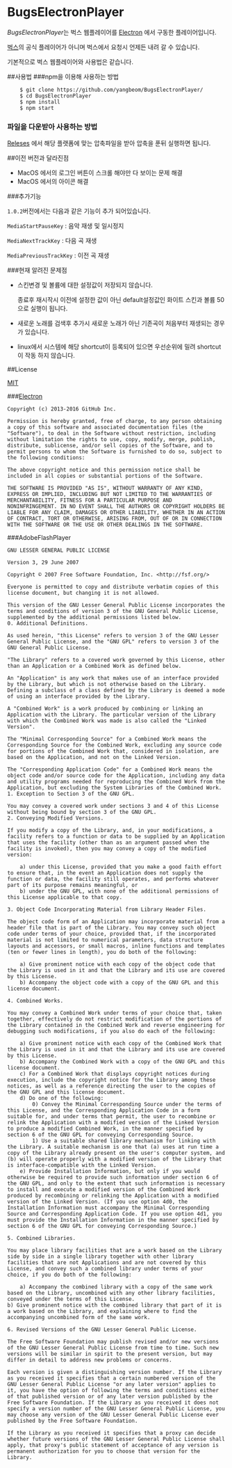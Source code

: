 # BugsElectronPlayer

*BugsElectronPlayer*는 벅스 웹플레이어를
[Electron](https://github.com/electron/electron) 에서 구동한 플레이어입니다.

[벅스](http://www.bugs.co.kr)의 공식 플레이어가 아니며 벅스에서 요청시 언제든
내려 갈 수 있습니다.

기본적으로 벅스 웹플레이어와 사용법은 같습니다.

##사용법
###npm을 이용해 사용하는 방법

```
    $ git clone https://github.com/yangbeom/BugsElectronPlayer/
    $ cd BugsElectronPlayer
    $ npm install
    $ npm start
```

### 파일을 다운받아 사용하는 방법

[Releses](https://github.com/yangbeom/BugsElectronPlayer/releases/)
에서 해당 플랫폼에 맞는 압축파일을 받아 압축을 푼뒤 실행하면 됩니다.

##이전 버전과 달라진점

- MacOS 에서의 로그인 버튼이 스크롤 해야만 다 보이는 문제 해결
- MacOS 에서의 아이콘 해결

###추가기능

`1.0.2`버전에서는 다음과 같은 기능이 추가 되어있습니다.

`MediaStartPauseKey` : 음악 재생 및 일시정지

`MediaNextTrackKey` : 다음 곡 재생

`MediaPreviousTrackKey` : 이전 곡 재생

###현재 알려진 문제점

- 스킨변경 및 볼륨에 대한 설정값이 저장되지 않습니다.

    종료후 재시작시 이전에 설정한 값이 아닌 default설정값인 화이트 스킨과 볼륨
    50으로 실행이 됩니다.

- 새로운 노래를 검색후 추가시 새로운 노래가 아닌 기존곡이 처음부터 재생되는
경우가 있습니다.

- linux에서 시스템에 해당 shortcut이 등록되어 있으면 우선순위에 밀려 shortcut이
작동 하지 않습니다.

##License

[MIT](./LICENSE)

###[Electron](https://github.com/electron/electron)

    Copyright (c) 2013-2016 GitHub Inc.
    
    Permission is hereby granted, free of charge, to any person obtaining
    a copy of this software and associated documentation files (the
    "Software"), to deal in the Software without restriction, including
    without limitation the rights to use, copy, modify, merge, publish,
    distribute, sublicense, and/or sell copies of the Software, and to
    permit persons to whom the Software is furnished to do so, subject to
    the following conditions:
    
    The above copyright notice and this permission notice shall be
    included in all copies or substantial portions of the Software.
    
    THE SOFTWARE IS PROVIDED "AS IS", WITHOUT WARRANTY OF ANY KIND,
    EXPRESS OR IMPLIED, INCLUDING BUT NOT LIMITED TO THE WARRANTIES OF
    MERCHANTABILITY, FITNESS FOR A PARTICULAR PURPOSE AND
    NONINFRINGEMENT. IN NO EVENT SHALL THE AUTHORS OR COPYRIGHT HOLDERS BE
    LIABLE FOR ANY CLAIM, DAMAGES OR OTHER LIABILITY, WHETHER IN AN ACTION
    OF CONTRACT, TORT OR OTHERWISE, ARISING FROM, OUT OF OR IN CONNECTION
    WITH THE SOFTWARE OR THE USE OR OTHER DEALINGS IN THE SOFTWARE.

###AdobeFlashPlayer

    GNU LESSER GENERAL PUBLIC LICENSE
    
    Version 3, 29 June 2007
    
    Copyright © 2007 Free Software Foundation, Inc. <http://fsf.org/>
    
    Everyone is permitted to copy and distribute verbatim copies of this license document, but changing it is not allowed.
    
    This version of the GNU Lesser General Public License incorporates the terms and conditions of version 3 of the GNU General Public License, supplemented by the additional permissions listed below.
    0. Additional Definitions.
    
    As used herein, "this License" refers to version 3 of the GNU Lesser General Public License, and the "GNU GPL" refers to version 3 of the GNU General Public License.

    "The Library" refers to a covered work governed by this License, other than an Application or a Combined Work as defined below.

    An "Application" is any work that makes use of an interface provided by the Library, but which is not otherwise based on the Library. Defining a subclass of a class defined by the Library is deemed a mode of using an interface provided by the Library.

    A "Combined Work" is a work produced by combining or linking an Application with the Library. The particular version of the Library with which the Combined Work was made is also called the "Linked Version".
    
    The "Minimal Corresponding Source" for a Combined Work means the Corresponding Source for the Combined Work, excluding any source code for portions of the Combined Work that, considered in isolation, are based on the Application, and not on the Linked Version.
    
    The "Corresponding Application Code" for a Combined Work means the object code and/or source code for the Application, including any data and utility programs needed for reproducing the Combined Work from the Application, but excluding the System Libraries of the Combined Work.
    1. Exception to Section 3 of the GNU GPL.
    
    You may convey a covered work under sections 3 and 4 of this License without being bound by section 3 of the GNU GPL.
    2. Conveying Modified Versions.
    
    If you modify a copy of the Library, and, in your modifications, a facility refers to a function or data to be supplied by an Application that uses the facility (other than as an argument passed when the facility is invoked), then you may convey a copy of the modified version:
    
        a) under this License, provided that you make a good faith effort to ensure that, in the event an Application does not supply the function or data, the facility still operates, and performs whatever part of its purpose remains meaningful, or
        b) under the GNU GPL, with none of the additional permissions of this License applicable to that copy.
    
    3. Object Code Incorporating Material from Library Header Files.
    
    The object code form of an Application may incorporate material from a header file that is part of the Library. You may convey such object code under terms of your choice, provided that, if the incorporated material is not limited to numerical parameters, data structure layouts and accessors, or small macros, inline functions and templates (ten or fewer lines in length), you do both of the following:
    
        a) Give prominent notice with each copy of the object code that the Library is used in it and that the Library and its use are covered by this License.
        b) Accompany the object code with a copy of the GNU GPL and this license document.
    
    4. Combined Works.
    
    You may convey a Combined Work under terms of your choice that, taken together, effectively do not restrict modification of the portions of the Library contained in the Combined Work and reverse engineering for debugging such modifications, if you also do each of the following:
    
        a) Give prominent notice with each copy of the Combined Work that the Library is used in it and that the Library and its use are covered by this License.
        b) Accompany the Combined Work with a copy of the GNU GPL and this license document.
        c) For a Combined Work that displays copyright notices during execution, include the copyright notice for the Library among these notices, as well as a reference directing the user to the copies of the GNU GPL and this license document.
        d) Do one of the following:
            0) Convey the Minimal Corresponding Source under the terms of this License, and the Corresponding Application Code in a form suitable for, and under terms that permit, the user to recombine or relink the Application with a modified version of the Linked Version to produce a modified Combined Work, in the manner specified by section 6 of the GNU GPL for conveying Corresponding Source.
            1) Use a suitable shared library mechanism for linking with the Library. A suitable mechanism is one that (a) uses at run time a copy of the Library already present on the user's computer system, and (b) will operate properly with a modified version of the Library that is interface-compatible with the Linked Version.
        e) Provide Installation Information, but only if you would otherwise be required to provide such information under section 6 of the GNU GPL, and only to the extent that such information is necessary to install and execute a modified version of the Combined Work produced by recombining or relinking the Application with a modified version of the Linked Version. (If you use option 4d0, the Installation Information must accompany the Minimal Corresponding Source and Corresponding Application Code. If you use option 4d1, you must provide the Installation Information in the manner specified by section 6 of the GNU GPL for conveying Corresponding Source.)
    
    5. Combined Libraries.
    
    You may place library facilities that are a work based on the Library side by side in a single library together with other library facilities that are not Applications and are not covered by this License, and convey such a combined library under terms of your choice, if you do both of the following:
    
        a) Accompany the combined library with a copy of the same work based on the Library, uncombined with any other library facilities, conveyed under the terms of this License.
    b) Give prominent notice with the combined library that part of it is a work based on the Library, and explaining where to find the accompanying uncombined form of the same work.
    
    6. Revised Versions of the GNU Lesser General Public License.
    
    The Free Software Foundation may publish revised and/or new versions of the GNU Lesser General Public License from time to time. Such new versions will be similar in spirit to the present version, but may differ in detail to address new problems or concerns.
    
    Each version is given a distinguishing version number. If the Library as you received it specifies that a certain numbered version of the GNU Lesser General Public License "or any later version" applies to it, you have the option of following the terms and conditions either of that published version or of any later version published by the Free Software Foundation. If the Library as you received it does not specify a version number of the GNU Lesser General Public License, you may choose any version of the GNU Lesser General Public License ever published by the Free Software Foundation.
    
    If the Library as you received it specifies that a proxy can decide whether future versions of the GNU Lesser General Public License shall apply, that proxy's public statement of acceptance of any version is permanent authorization for you to choose that version for the Library.
